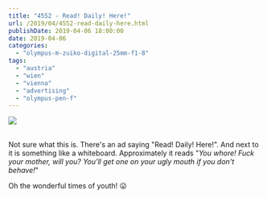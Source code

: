 ```yaml
---
title: "4552 - Read! Daily! Here!"
url: /2019/04/4552-read-daily-here.html
publishDate: 2019-04-06 18:00:00
date: 2019-04-06
categories: 
  - "olympus-m-zuiko-digital-25mm-f1-8"
tags: 
  - "austria"
  - "wien"
  - "vienna"
  - "advertising"
  - "olympus-pen-f"
---
```

<div class="container">
<div class="center"><a target="_blank" href="https://d25zfm9zpd7gm5.cloudfront.net/1200x1200/2018/20180122_155810_lr.jpg"><img class="webfeedsFeaturedVisual" src="https://d25zfm9zpd7gm5.cloudfront.net/0600x0600/2018/20180122_155810_lr.jpg" /></a></div>
</div>
<br />

Not sure what this is. There's an ad saying "Read! Daily! Here!".
And next to it is something like a whiteboard. Approximately it
reads "_You whore! Fuck your mother, will you? You'll get one on your
ugly mouth if you don't behave!_"

Oh the wonderful times of youth! :stuck_out_tongue: